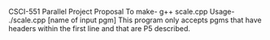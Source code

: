 CSCI-551 Parallel Project Proposal
To make-
g++ scale.cpp
Usage-
./scale.cpp [name of input pgm]
This program only accepts pgms that have headers within the first line and that are P5 described.
